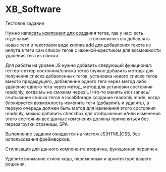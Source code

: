 # XB_Software

Тестовое задание
							
Нужно написать компонент для создания тегов, где у нас:
есть отдельный <input type='text' /> с возможностью добавлять новые теги в текстовом виде
кнопка add для добавления текста из инпута в теги
сам список тегов с иконкой-крестиком для возможности удаления тега из списка
							
Для работы на уровне JS нужно добавить следующий функционал:
геттер-сеттер состояния/списка тегов (нужно добавить методы для получения списка добавленных тегов, установка нового списка тегов вместо предыдущего, добавление одного тега через метод либо удаление одного тега через метод, метод для установки состояния readonly, когда мы не сможем через UI что-то менять etc)
запись/считывание списка тегов в localStorage
создание readonly mode, когда блокируется возможность изменять теги (добавлять и удалять), в первую очередь должен быть метод для изменения этого состояния readonly, можно добавить checkbox для отображения и/или изменения этого состояния
все данные изменения должны применяться без перезагрузки страницы, SPA	
					
Выполнение задания ожидается на чистом JS|HTML|CSS, без использования фреймворков.

Стилизация для данного компонента вторична, функционал первичен.

Уделите внимание стилю кода, переменным и архитектуре вашего решения.
